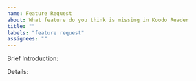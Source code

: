 ```yaml
---
name: Feature Request
about: What feature do you think is missing in Koodo Reader
title: ""
labels: "feature request"
assignees: ""
---
```


<!--
  Note: making sure you've already checked Koodo's roadmap, don't request any features already listed in the roadmap
  https://www.notion.so/troyeguo/d1c19a132932465bae1d89dd963c92ea?v=ca8aa69cf25849c18c92b92ba868663b
-->

Brief Introduction:

Details:
